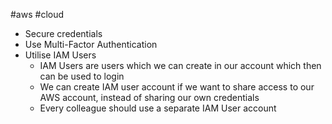 #aws #cloud 
- Secure credentials
- Use Multi-Factor Authentication
- Utilise IAM Users
	- IAM Users are users which we can create in our account which then can be used to login
	- We can create IAM user account if we want to share access to our AWS account, instead of sharing our own credentials
	- Every colleague should use a separate IAM User account